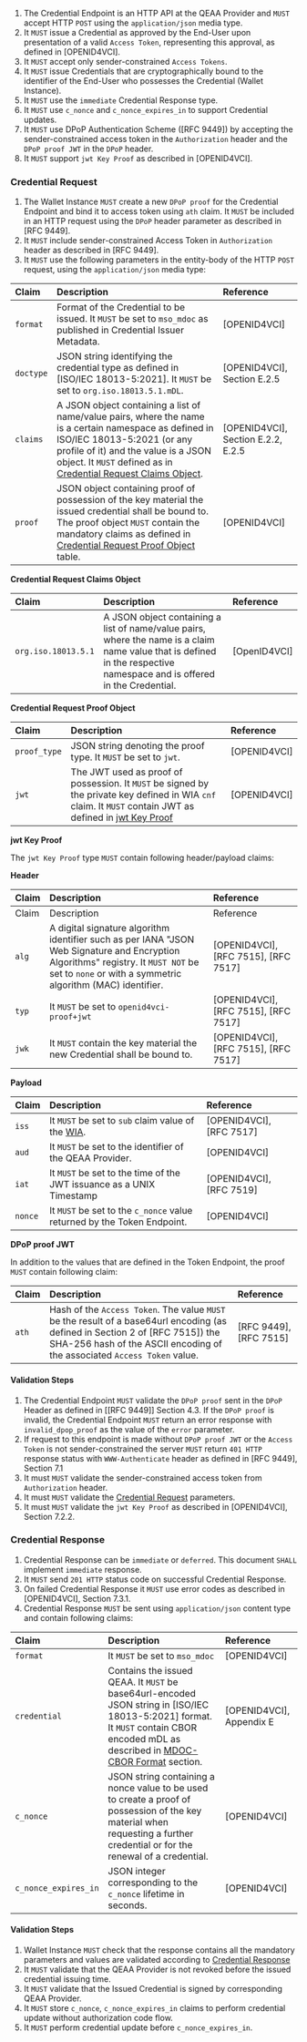 1. The Credential Endpoint is an HTTP API at the QEAA Provider and `MUST` accept HTTP `POST` using
   the `application/json` media type.
2. It `MUST` issue a Credential as approved by the End-User upon presentation of a valid `Access Token`, representing
   this approval, as defined in [OPENID4VCI].
3. It `MUST` accept only sender-constrained `Access Tokens`.
4. It `MUST` issue Credentials that are cryptographically bound to the identifier of the End-User who possesses the
   Credential (Wallet Instance).
5. It `MUST` use the `immediate` Credential Response type.
6. It `MUST` use `c_nonce` and `c_nonce_expires_in` to support Credential updates.
7. It `MUST` use DPoP Authentication Scheme ([RFC 9449]) by accepting the sender-constrained access
   token in the `Authorization` header and the `DPoP proof JWT` in the `DPoP` header.
8. It `MUST` support `jwt Key Proof` as described in [OPENID4VCI].

<a id="vci-credential-request"></a>
### Credential Request

1. The Wallet Instance `MUST` create a new `DPoP proof` for the Credential Endpoint and bind it to access token
   using `ath` claim. It `MUST` be included in an HTTP request using the `DPoP` header parameter as described
   in [RFC 9449].
2. It `MUST` include sender-constrained Access Token in `Authorization` header as described in [RFC 9449].
3. It `MUST` use the following parameters in the entity-body of the HTTP `POST` request, using the `application/json`
   media type:

|Claim|Description|Reference|
|:----|:----|:----|
|`format`|Format of the Credential to be issued. It `MUST` be set to `mso_mdoc` as published in Credential Issuer Metadata.|[OPENID4VCI]|
|`doctype`|JSON string identifying the credential type as defined in [ISO/IEC 18013-5:2021]. It `MUST` be set to `org.iso.18013.5.1.mDL`. |[OPENID4VCI], Section E.2.5|
|`claims`|A JSON object containing a list of name/value pairs, where the name is a certain namespace as defined in ISO/IEC 18013-5:2021 (or any profile of it) and the value is a JSON object. It `MUST` defined as in [Credential Request Claims Object](#vci-credential-request-claims-object).|[OPENID4VCI], Section E.2.2, E.2.5|
|`proof`|JSON object containing proof of possession of the key material the issued credential shall be bound to. The proof object `MUST` contain the mandatory claims as defined in [Credential Request Proof Object](#vci-credential-request-proof-object) table. |[OPENID4VCI]|

<a id="vci-credentials-request-claims-object"></a>
**Credential Request Claims Object**

|Claim|Description|Reference|
|:----|:----|:----|
|`org.iso.18013.5.1`|A JSON object containing a list of name/value pairs, where the name is a claim name value that is defined in the respective namespace and is offered in the Credential.|[OpenID4VCI]|

<a id="vci-credentials-request-proof-object"></a>
**Credential Request Proof Object**

|Claim|Description|Reference|
|:----|:----|:----|
|`proof_type`| JSON string denoting the proof type. It `MUST` be set to `jwt`.|[OPENID4VCI]|
|`jwt`|The JWT used as proof of possession. It `MUST` be signed by the private key defined in WIA `cnf` claim. It `MUST` contain JWT as defined in [jwt Key Proof](#vci-jwt-key-proof) |[OPENID4VCI]|

<a id="vci-jwt-key-proof"></a>
**jwt Key Proof**

The `jwt Key Proof` type `MUST` contain following header/payload claims:

**Header**

|Claim|Description|Reference|
|:----|:----|:----|
|Claim|Description|Reference|
|`alg`|A digital signature algorithm identifier such as per IANA "JSON Web Signature and Encryption Algorithms" registry. It `MUST NOT` be set to `none` or with a symmetric algorithm (MAC) identifier.|[OPENID4VCI], [RFC 7515], [RFC 7517]|
|`typ`|It `MUST` be set to `openid4vci-proof+jwt`|[OPENID4VCI], [RFC 7515], [RFC 7517]|
|`jwk`|It `MUST` contain the key material the new Credential shall be bound to.|[OPENID4VCI], [RFC 7515], [RFC 7517]|

**Payload**

|Claim|Description|Reference|
|:----|:----|:----|
|`iss`|It `MUST` be set to `sub` claim value of the [WIA](#wia-jwt).|[OPENID4VCI], [RFC 7517]|
|`aud`|It `MUST` be set to the identifier of the QEAA Provider.|[OPENID4VCI]|
|`iat`|It `MUST` be set to the time of the JWT issuance as a UNIX Timestamp|[OPENID4VCI], [RFC 7519]|
|`nonce`|It `MUST` be set to the `c_nonce` value returned by the Token Endpoint.|[OPENID4VCI]|

<a id="vci-dpop-proof-jwt"></a>
**DPoP proof JWT**

In addition to the values that are defined in the Token Endpoint, the proof `MUST` contain following claim:

|Claim|Description|Reference|
|:----|:----|:----|
|`ath`|Hash of the `Access Token`. The value `MUST` be the result of a base64url encoding (as defined in Section 2 of [RFC 7515]) the SHA-256 hash of the ASCII encoding of the associated `Access Token` value.|[RFC 9449], [RFC 7515]|

<a id="vci-credential-request-validation-steps"></a>
#### Validation Steps

1. The Credential Endpoint `MUST` validate the `DPoP proof` sent in the `DPoP` Header as defined in [[RFC 9449]] Section
   4.3. If the `DPoP proof` is invalid, the Credential Endpoint `MUST` return an error response
   with `invalid_dpop_proof` as the value of the `error` parameter.
2. If request to this endpoint is made without `DPoP proof JWT` or the `Access Token` is not sender-constrained the
   server `MUST` return `401 HTTP` response status with `WWW-Authenticate` header as defined in [RFC 9449], Section 7.1
3. It must `MUST` validate the sender-constrained access token from `Authorization` header.
4. It must `MUST` validate the [Credential Request](#vci-credential-request) parameters.
5. It must `MUST` validate the `jwt Key Proof` as described in [OPENID4VCI], Section 7.2.2.

<a id="vci-credential-response"></a>
### Credential Response

1. Credential Response can be `immediate` or `deferred`. This document `SHALL` implement `immediate` response.
2. It `MUST` send `201 HTTP` status code on successful Credential Response.
3. On failed Credential Response it `MUST` use error codes as described in [OPENID4VCI], Section 7.3.1.
4. Credential Response `MUST` be sent using `application/json` content type and contain following claims:

|Claim|Description|Reference|
|:----|:----|:----|
|`format`|It `MUST` be set to `mso_mdoc`|[OPENID4VCI]|
|`credential`|Contains the issued QEAA. It `MUST` be base64url-encoded JSON string in [ISO/IEC 18013-5:2021] format. It `MUST` contain CBOR encoded mDL as described in [MDOC-CBOR Format](#mdoc-cbor-format) section.|[OPENID4VCI], Appendix E|
|`c_nonce`|JSON string containing a nonce value to be used to create a proof of possession of the key material when requesting a further credential or for the renewal of a credential.|[OPENID4VCI]|
|`c_nonce_expires_in`|JSON integer corresponding to the `c_nonce` lifetime in seconds.|[OPENID4VCI]|

<a id="vci-credential-response-validation-steps"></a>
#### Validation Steps

1. Wallet Instance `MUST` check that the response contains all the mandatory parameters and values are validated
   according to [Credential Response](#vci-credential-response)
2. It `MUST` validate that the QEAA Provider is not revoked before the issued credential issuing time.
3. It `MUST` validate that the Issued Credential is signed by corresponding QEAA Provider.
4. It `MUST` store `c_nonce`, `c_nonce_expires_in` claims to perform credential update without authorization code flow.
5. It `MUST` perform credential update before `c_nonce_expires_in`.
